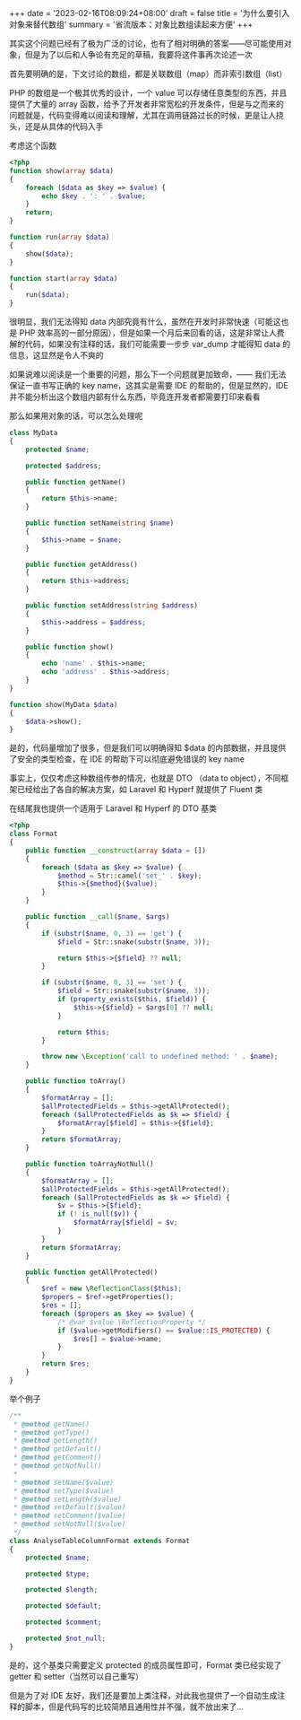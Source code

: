 +++
date = '2023-02-16T08:09:24+08:00'
draft = false
title = '为什么要引入对象来替代数组'
summary = '省流版本：对象比数组读起来方便'
+++

其实这个问题已经有了极为广泛的讨论，也有了相对明确的答案——尽可能使用对象，但是为了以后和人争论有充足的草稿，我要将这件事再次论述一次

首先要明确的是，下文讨论的数组，都是关联数组（map）而非索引数组（list）

PHP 的数组是一个极其优秀的设计，一个 value 可以存储任意类型的东西，并且提供了大量的 array 函数，给予了开发者非常宽松的开发条件，但是与之而来的问题就是，代码变得难以阅读和理解，尤其在调用链路过长的时候，更是让人挠头，还是从具体的代码入手

考虑这个函数

```php
<?php
function show(array $data)
{
    foreach ($data as $key => $value) {
        echo $key . ': ' . $value;
    }
    return;
}

function run(array $data)
{
    show($data);
}

function start(array $data)
{
    run($data);
}
```

很明显，我们无法得知 data 内部究竟有什么，虽然在开发时非常快速（可能这也是 PHP 效率高的一部分原因），但是如果一个月后来回看的话，这是非常让人费解的代码，如果没有注释的话，我们可能需要一步步 var_dump 才能得知 data 的信息，这显然是令人不爽的

如果说难以阅读是一个重要的问题，那么下一个问题就更加致命，—— 我们无法保证一直书写正确的 key name，这其实是需要 IDE 的帮助的，但是显然的，IDE 并不能分析出这个数组内部有什么东西，毕竟连开发者都需要打印来看看

那么如果用对象的话，可以怎么处理呢

```php
class MyData
{
    protected $name;

    protected $address;

    public function getName()
    {
        return $this->name;
    }

    public function setName(string $name)
    {
        $this->name = $name;
    }

    public function getAddress()
    {
        return $this->address;
    }

    public function setAddress(string $address)
    {
        $this->address = $address;
    }

    public function show()
    {
        echo 'name' . $this->name;
        echo 'address' . $this->address;
    }
}

function show(MyData $data)
{
    $data->show();
}
```

是的，代码量增加了很多，但是我们可以明确得知 $data 的内部数据，并且提供了安全的类型检查，在 IDE 的帮助下可以彻底避免错误的 key name

事实上，仅仅考虑这种数组传参的情况，也就是 DTO （data to object），不同框架已经给出了各自的解决方案，如 Laravel 和 Hyperf 就提供了 Fluent 类

在结尾我也提供一个适用于 Laravel 和 Hyperf 的 DTO 基类

```php
<?php
class Format
{
    public function __construct(array $data = [])
    {
        foreach ($data as $key => $value) {
            $method = Str::camel('set_' . $key);
            $this->{$method}($value);
        }
    }

    public function __call($name, $args)
    {
        if (substr($name, 0, 3) == 'get') {
            $field = Str::snake(substr($name, 3));

            return $this->{$field} ?? null;
        }

        if (substr($name, 0, 3) == 'set') {
            $field = Str::snake(substr($name, 3));
            if (property_exists($this, $field)) {
                $this->{$field} = $args[0] ?? null;
            }

            return $this;
        }

        throw new \Exception('call to undefined method: ' . $name);
    }

    public function toArray()
    {
        $formatArray = [];
        $allProtectedFields = $this->getAllProtected();
        foreach ($allProtectedFields as $k => $field) {
            $formatArray[$field] = $this->{$field};
        }
        return $formatArray;
    }

    public function toArrayNotNull()
    {
        $formatArray = [];
        $allProtectedFields = $this->getAllProtected();
        foreach ($allProtectedFields as $k => $field) {
            $v = $this->{$field};
            if (! is_null($v)) {
                $formatArray[$field] = $v;
            }
        }
        return $formatArray;
    }

    public function getAllProtected()
    {
        $ref = new \ReflectionClass($this);
        $propers = $ref->getProperties();
        $res = [];
        foreach ($propers as $key => $value) {
            /* @var $value \ReflectionProperty */
            if ($value->getModifiers() == $value::IS_PROTECTED) {
                $res[] = $value->name;
            }
        }
        return $res;
    }
}
```

举个例子

```php
/**
 * @method getName()
 * @method getType()
 * @method getLength()
 * @method getDefault()
 * @method getComment()
 * @method getNotNull()
 *
 * @method setName($value)
 * @method setType($value)
 * @method setLength($value)
 * @method setDefault($value)
 * @method setComment($value)
 * @method setNotNull($value)
 */
class AnalyseTableColumnFormat extends Format
{
    protected $name;

    protected $type;

    protected $length;

    protected $default;

    protected $comment;

    protected $not_null;
}
```

是的，这个基类只需要定义 protected 的成员属性即可，Format 类已经实现了 getter 和 setter（当然可以自己重写）

但是为了对 IDE 友好，我们还是要加上类注释，对此我也提供了一个自动生成注释的脚本，但是代码写的比较简陋且通用性并不强，就不放出来了...